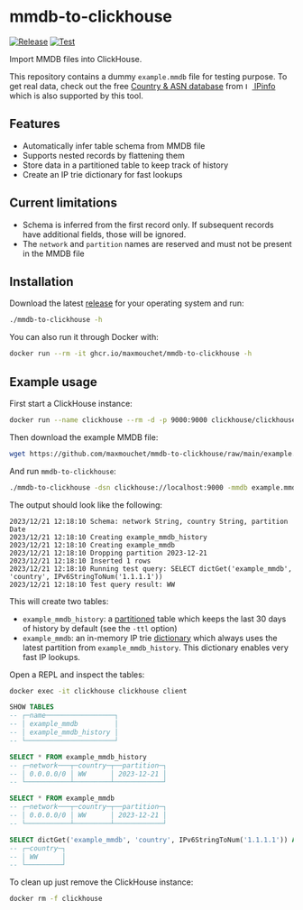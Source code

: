 # mmdb-to-clickhouse

[![Release](https://github.com/maxmouchet/mmdb-to-clickhouse/actions/workflows/release.yaml/badge.svg)](https://github.com/maxmouchet/mmdb-to-clickhouse/actions/workflows/release.yaml)
[![Test](https://github.com/maxmouchet/mmdb-to-clickhouse/actions/workflows/test.yaml/badge.svg)](https://github.com/maxmouchet/mmdb-to-clickhouse/actions/workflows/test.yaml)

Import MMDB files into ClickHouse.

This repository contains a dummy `example.mmdb` file for testing purpose.
To get real data, check out the free [Country & ASN database](https://ipinfo.io/products/free-ip-database) from [<img src="https://ipinfo.io/static/ipinfo-small.svg" alt="IPinfo" width="12"/> IPinfo](https://ipinfo.io) which is also supported by this tool.

## Features

- Automatically infer table schema from MMDB file
- Supports nested records by flattening them
- Store data in a partitioned table to keep track of history
- Create an IP trie dictionary for fast lookups

## Current limitations

- Schema is inferred from the first record only. If subsequent records have additional fields, those will be ignored.
- The `network` and `partition` names are reserved and must not be present in the MMDB file

## Installation

Download the latest [release](https://github.com/maxmouchet/mmdb-to-clickhouse/releases/latest) for your operating system and run:
```bash
./mmdb-to-clickhouse -h
```

You can also run it through Docker with:
```bash
docker run --rm -it ghcr.io/maxmouchet/mmdb-to-clickhouse -h
```

## Example usage


First start a ClickHouse instance:
```bash
docker run --name clickhouse --rm -d -p 9000:9000 clickhouse/clickhouse-server
```

Then download the example MMDB file:
```bash
wget https://github.com/maxmouchet/mmdb-to-clickhouse/raw/main/example.mmdb
```

And run `mmdb-to-clickhouse`:
```bash
./mmdb-to-clickhouse -dsn clickhouse://localhost:9000 -mmdb example.mmdb -name example_mmdb -test
```

The output should look like the following:

```
2023/12/21 12:18:10 Schema: network String, country String, partition Date
2023/12/21 12:18:10 Creating example_mmdb_history
2023/12/21 12:18:10 Creating example_mmdb
2023/12/21 12:18:10 Dropping partition 2023-12-21
2023/12/21 12:18:10 Inserted 1 rows
2023/12/21 12:18:10 Running test query: SELECT dictGet('example_mmdb', 'country', IPv6StringToNum('1.1.1.1'))
2023/12/21 12:18:10 Test query result: WW
```

This will create two tables:
- `example_mmdb_history`: a [partitioned](https://clickhouse.com/docs/en/engines/table-engines/mergetree-family/custom-partitioning-key) table which keeps the last 30 days of history by default (see the `-ttl` option)
- `example_mmdb`: an in-memory IP trie [dictionary](https://clickhouse.com/docs/en/sql-reference/dictionaries) which always uses the latest partition from `example_mmdb_history`. This dictionary enables very fast IP lookups.

Open a REPL and inspect the tables:
```bash
docker exec -it clickhouse clickhouse client
```

```sql
SHOW TABLES
-- ┌─name─────────────────┐
-- │ example_mmdb         │
-- │ example_mmdb_history │
-- └──────────────────────┘

SELECT * FROM example_mmdb_history
-- ┌─network───┬─country─┬──partition─┐
-- │ 0.0.0.0/0 │ WW      │ 2023-12-21 │
-- └───────────┴─────────┴────────────┘

SELECT * FROM example_mmdb
-- ┌─network───┬─country─┬──partition─┐
-- │ 0.0.0.0/0 │ WW      │ 2023-12-21 │
-- └───────────┴─────────┴────────────┘

SELECT dictGet('example_mmdb', 'country', IPv6StringToNum('1.1.1.1')) AS country
-- ┌─country─┐
-- │ WW      │
-- └─────────┘
```

To clean up just remove the ClickHouse instance:
```bash
docker rm -f clickhouse
```
